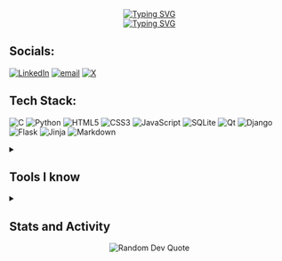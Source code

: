 <!-- ## Hello, I'm Amjko -->
<!-- **An undergraduate and self-taught student developer, whose aspiring to work in Cybersecurity.** -->

<div align="center">
  <a href="https://git.io/typing-svg">
    <img src="https://readme-typing-svg.demolab.com?font=Saira&size=23&duration=1&pause=1500&color=7BECF7&center=true&vCenter=true&width=435&lines=Ian+Agustin" alt="Typing SVG" />
  </a>
</div>
<div align="center">
  <a href="https://git.io/typing-svg">
    <img src="https://readme-typing-svg.demolab.com?font=Saira&size=23&duration=4000&pause=1500&color=7BECF7&center=true&vCenter=true&width=435&lines=A+self-taught+student+developer;Driven+by+passion+for+Cybersecurity;Always+eager+to+learn+new+things" alt="Typing SVG" />
  </a>
</div>

## Socials:
[![LinkedIn](https://img.shields.io/badge/LinkedIn-%230077B5.svg?logo=linkedin&logoColor=white)](https://linkedin.com/in/ian-agustin) [![email](https://img.shields.io/badge/Email-D14836?logo=gmail&logoColor=white)](mailto:ianagustin.connect@gmail.com) [![X](https://img.shields.io/badge/X-black.svg?logo=X&logoColor=white)](https://x.com/amiko2234)

## Tech Stack:
![C](https://img.shields.io/badge/c-%2300599C.svg?style=for-the-badge&logo=c&logoColor=white) ![Python](https://img.shields.io/badge/python-3670A0?style=for-the-badge&logo=python&logoColor=ffdd54) ![HTML5](https://img.shields.io/badge/html5-%23E34F26.svg?style=for-the-badge&logo=html5&logoColor=white) ![CSS3](https://img.shields.io/badge/css3-%231572B6.svg?style=for-the-badge&logo=css3&logoColor=white) ![JavaScript](https://img.shields.io/badge/javascript-%23323330.svg?style=for-the-badge&logo=javascript&logoColor=%23F7DF1E) ![SQLite](https://img.shields.io/badge/sqlite-%2307405e.svg?style=for-the-badge&logo=sqlite&logoColor=white) ![Qt](https://img.shields.io/badge/Qt-%23217346.svg?style=for-the-badge&logo=Qt&logoColor=white) ![Django](https://img.shields.io/badge/django-%23092E20.svg?style=for-the-badge&logo=django&logoColor=white) ![Flask](https://img.shields.io/badge/flask-%23000.svg?style=for-the-badge&logo=flask&logoColor=white) ![Jinja](https://img.shields.io/badge/jinja-white.svg?style=for-the-badge&logo=jinja&logoColor=black) ![Markdown](https://img.shields.io/badge/markdown-%23000000.svg?style=for-the-badge&logo=markdown&logoColor=white)
<!-- ![Inkscape](https://img.shields.io/badge/Inkscape-e0e0e0?style=for-the-badge&logo=inkscape&logoColor=080A13) -->
<!-- ![Canva](https://img.shields.io/badge/Canva-%2300C4CC.svg?style=for-the-badge&logo=Canva&logoColor=white) -->
<!-- ![Figma](https://img.shields.io/badge/figma-%23F24E1E.svg?style=for-the-badge&logo=figma&logoColor=white) -->


<details>
  <summary><h2>Tools I know</h2></summary>
  <h3>

</details>


<details>
  <summary><h2>Stats and Activity</h2></summary>

  <a href="https://git.io/streak-stats">
    <img src="https://streak-stats.demolab.com?user=Amjko&theme=tokyonight&hide_border=true&border_radius=0&short_numbers=true" alt="GitHub Streak" />
  </a>

  <a href="https://https://github.com/anuraghazra/github-readme-stats">
    <img src="https://github-readme-stats.vercel.app/api?username=Amjko&theme=tokyonight&hide_border=true" height="192px"/>
  </a>

  <a href="https://git.io/streak-stats">
    <img src="https://github-readme-stats.vercel.app/api/top-langs?username=Amjko&theme=tokyonight&hide_border=true" height="192px"/>
  </a>

  <a href="https://git.io/streak-stats">
    <img src="https://github-readme-activity-graph.vercel.app/graph?username=Amjko&theme=tokyo-night&hide_border=true&border_radius=1" />
  </a>

  <br/>

</details>

<div align="center">
  <img alt="Random Dev Quote" src="https://quotes-github-readme.vercel.app/api?type=horizontal&theme=radical" />
</div>
